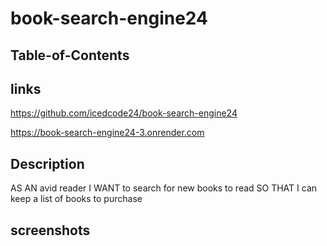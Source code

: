 # book-search-engine24

## Table-of-Contents

## links
https://github.com/icedcode24/book-search-engine24

https://book-search-engine24-3.onrender.com

## Description
AS AN avid reader
I WANT to search for new books to read
SO THAT I can keep a list of books to purchase

## screenshots

